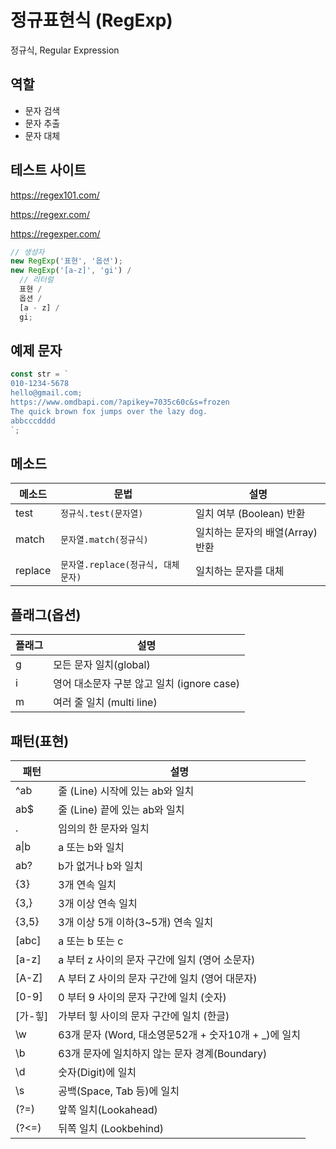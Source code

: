 # 정규표현식 (RegExp)

정규식, Regular Expression

## 역할

- 문자 검색
- 문자 추출
- 문자 대체

## 테스트 사이트

https://regex101.com/

https://regexr.com/

https://regexper.com/

```js
// 생성자
new RegExp('표현', '옵션');
new RegExp('[a-z]', 'gi') /
  // 리터럴
  표현 /
  옵션 /
  [a - z] /
  gi;
```

## 예제 문자

```js
const str = `
010-1234-5678
hello@gmail.com;
https://www.omdbapi.com/?apikey=7035c60c&s=frozen
The quick brown fox jumps over the lazy dog.
abbcccdddd
`;
```

## 메소드

| 메소드  | 문법                               | 설명                             |
| ------- | ---------------------------------- | -------------------------------- |
| test    | `정규식.test(문자열)`              | 일치 여부 (Boolean) 반환         |
| match   | `문자열.match(정규식)`             | 일치하는 문자의 배열(Array) 반환 |
| replace | `문자열.replace(정규식, 대체문자)` | 일치하는 문자를 대체             |

## 플래그(옵션)

| 플래그 | 설명                                       |
| ------ | ------------------------------------------ |
| g      | 모든 문자 일치(global)                     |
| i      | 영어 대소문자 구분 않고 일치 (ignore case) |
| m      | 여러 줄 일치 (multi line)                  |

## 패턴(표현)

| 패턴       | 설명                                                  |
| ---------- | ----------------------------------------------------- |
| ^ab        | 줄 (Line) 시작에 있는 ab와 일치                       |
| ab$        | 줄 (Line) 끝에 있는 ab와 일치                         |
| .          | 임의의 한 문자와 일치                                 |
| a&verbar;b | a 또는 b와 일치                                       |
| ab?        | b가 없거나 b와 일치                                   |
| {3}        | 3개 연속 일치                                         |
| {3,}       | 3개 이상 연속 일치                                    |
| {3,5}      | 3개 이상 5개 이하(3~5개) 연속 일치                    |
| [abc]      | a 또는 b 또는 c                                       |
| [a-z]      | a 부터 z 사이의 문자 구간에 일치 (영어 소문자)        |
| [A-Z]      | A 부터 Z 사이의 문자 구간에 일치 (영어 대문자)        |
| [0-9]      | 0 부터 9 사이의 문자 구간에 일치 (숫자)               |
| [가-힣]    | 가부터 힣 사이의 문자 구간에 일치 (한글)              |
| \w         | 63개 문자 (Word, 대소영문52개 + 숫자10개 + \_)에 일치 |
| \b         | 63개 문자에 일치하지 않는 문자 경계(Boundary)         |
| \d         | 숫자(Digit)에 일치                                    |
| \s         | 공백(Space, Tab 등)에 일치                            |
| (?=)       | 앞쪽 일치(Lookahead)                                  |
| (?<=)      | 뒤쪽 일치 (Lookbehind)                                |
